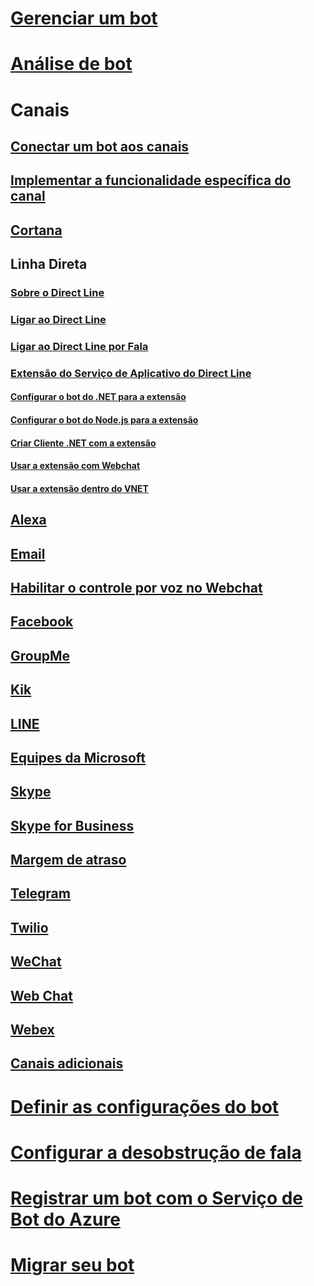 # [Gerenciar um bot](../bot-service-manage-overview.md)
# [Análise de bot](../bot-service-manage-analytics.md)
# Canais
## [Conectar um bot aos canais](../bot-service-manage-channels.md)
## [Implementar a funcionalidade específica do canal](../v4sdk/bot-builder-channeldata.md)
## [Cortana](../bot-service-channel-connect-cortana.md) 
## Linha Direta
### [Sobre o Direct Line](../bot-service-channel-directline.md)
### [Ligar ao Direct Line](../bot-service-channel-connect-directline.md)
### [Ligar ao Direct Line por Fala](../bot-service-channel-connect-directlinespeech.md)
### [Extensão do Serviço de Aplicativo do Direct Line](../bot-service-channel-directline-extension.md)
#### [Configurar o bot do .NET para a extensão](../bot-service-channel-directline-extension-net-bot.md)
#### [Configurar o bot do Node.js para a extensão](../bot-service-channel-directline-extension-node-bot.md)
#### [Criar Cliente .NET com a extensão](../bot-service-channel-directline-extension-net-client.md)
#### [Usar a extensão com Webchat](../bot-service-channel-directline-extension-webchat-client.md)
#### [Usar a extensão dentro do VNET](../bot-service-channel-directline-extension-vnet.md)
## [Alexa](../bot-service-channel-connect-alexa.md)
## [Email](../bot-service-channel-connect-email.md)
## [Habilitar o controle por voz no Webchat](../bot-service-channel-connect-webchat-speech.md)
## [Facebook](../bot-service-channel-connect-facebook.md)
## [GroupMe](../bot-service-channel-connect-groupme.md)
## [Kik](../bot-service-channel-connect-kik.md)
## [LINE](../bot-service-channel-connect-line.md)
## [Equipes da Microsoft](../channel-connect-teams.md)
## [Skype](../bot-service-channel-connect-skype.md)
## [Skype for Business](../bot-service-channel-connect-skypeforbusiness.md)
## [Margem de atraso](../bot-service-channel-connect-slack.md) 
## [Telegram](../bot-service-channel-connect-telegram.md) 
## [Twilio](../bot-service-channel-connect-twilio.md)
## [WeChat](../bot-service-channel-connect-wechat.md)
## [Web Chat](../bot-service-channel-connect-webchat.md)
## [Webex](../bot-service-adapter-connect-webex.md)
## [Canais adicionais](../bot-service-channel-additional-channels.md)
# [Definir as configurações do bot](../bot-service-manage-settings.md)
# [Configurar a desobstrução de fala](../bot-service-manage-speech-priming.md)
# [Registrar um bot com o Serviço de Bot do Azure](../bot-service-quickstart-registration.md)
# [Migrar seu bot](../bot-service-migrate-bot.md)
